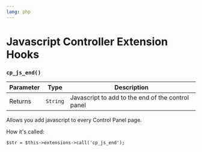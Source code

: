 ```yaml
---
lang: php
---
```


<!--
    This source file is part of the open source project
    ExpressionEngine User Guide (https://github.com/ExpressionEngine/ExpressionEngine-User-Guide)

    @link      https://expressionengine.com/
    @copyright Copyright (c) 2003-2020, Packet Tide, LLC (https://www.packettide.com)
    @license   https://expressionengine.com/license Licensed under Apache License, Version 2.0
-->

# Javascript Controller Extension Hooks

### `cp_js_end()`

| Parameter | Type     | Description                                       |
| --------- | -------- | ------------------------------------------------- |
| Returns   | `String` | Javascript to add to the end of the control panel |

Allows you add javascript to every Control Panel page.

How it's called:

    $str = $this->extensions->call('cp_js_end');
